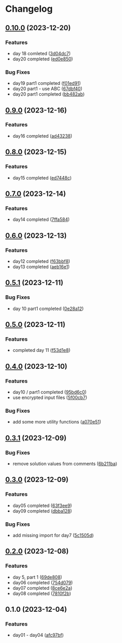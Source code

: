 # Changelog

## [0.10.0](https://github.com/fretboarder/aoc23/compare/v0.9.0...v0.10.0) (2023-12-20)


### Features

* day 18 comleted ([3d04dc7](https://github.com/fretboarder/aoc23/commit/3d04dc70975e0248b963a1faf650213fb5e1cd33))
* day20 completed ([ed0e850](https://github.com/fretboarder/aoc23/commit/ed0e8505b37762722ae1cdef5f48147d307ffe3b))


### Bug Fixes

* day19 part1 completed ([f01ed91](https://github.com/fretboarder/aoc23/commit/f01ed91b3f5d49d7f47708b0d4d7b27775ce318a))
* day20 part1 - use ABC ([67dbf40](https://github.com/fretboarder/aoc23/commit/67dbf4038b6db5807015dc441fb324df4d4268e8))
* day20 part1 completed ([bb482ab](https://github.com/fretboarder/aoc23/commit/bb482ababda688a064cb29315ffd77e1f1e8d7c6))

## [0.9.0](https://github.com/fretboarder/aoc23/compare/v0.8.0...v0.9.0) (2023-12-16)


### Features

* day16 completed ([ad43238](https://github.com/fretboarder/aoc23/commit/ad43238aa6aa9674dbfb8a0c5c6d334a725a4360))

## [0.8.0](https://github.com/fretboarder/aoc23/compare/v0.7.0...v0.8.0) (2023-12-15)


### Features

* day15 completed ([ed7448c](https://github.com/fretboarder/aoc23/commit/ed7448c8a9e37614e9ce44b1ebb84f813f406746))

## [0.7.0](https://github.com/fretboarder/aoc23/compare/v0.6.0...v0.7.0) (2023-12-14)


### Features

* day14 completed ([7ffa584](https://github.com/fretboarder/aoc23/commit/7ffa584ed82e2542c8b6c7ccf09bc2b91795a453))

## [0.6.0](https://github.com/fretboarder/aoc23/compare/v0.5.1...v0.6.0) (2023-12-13)


### Features

* day12 completed ([f63bbf8](https://github.com/fretboarder/aoc23/commit/f63bbf8ae5ffb1bf8175f155a150130631dc1985))
* day13 completed ([aeb16e1](https://github.com/fretboarder/aoc23/commit/aeb16e1823091080b3ebb107ae9c7be2633ee74a))

## [0.5.1](https://github.com/fretboarder/aoc23/compare/v0.5.0...v0.5.1) (2023-12-11)


### Bug Fixes

* day 10 part1 completed ([0e28a12](https://github.com/fretboarder/aoc23/commit/0e28a120b755d389ed4cc295fa8b471a6158df44))

## [0.5.0](https://github.com/fretboarder/aoc23/compare/v0.4.0...v0.5.0) (2023-12-11)


### Features

* completed day 11 ([f53d1e8](https://github.com/fretboarder/aoc23/commit/f53d1e86e976a3beda02661d6ecf9211aa878f73))

## [0.4.0](https://github.com/fretboarder/aoc23/compare/v0.3.1...v0.4.0) (2023-12-10)


### Features

* day10 / part1 completed ([95bd6c0](https://github.com/fretboarder/aoc23/commit/95bd6c062cc576834f3f2d83a69f7be75e0c8816))
* use encrypted input files ([5f00cb7](https://github.com/fretboarder/aoc23/commit/5f00cb7dc41b7856e310f209c1b8261ba7ffaa66))


### Bug Fixes

* add some more utility functions ([a070e51](https://github.com/fretboarder/aoc23/commit/a070e5146dd339d01c3a8e4952634a37302c302a))

## [0.3.1](https://github.com/fretboarder/aoc23/compare/v0.3.0...v0.3.1) (2023-12-09)


### Bug Fixes

* remove solution values from comments ([6b211ba](https://github.com/fretboarder/aoc23/commit/6b211ba6b98ae66ab6e66866e289cdfa76b7a986))

## [0.3.0](https://github.com/fretboarder/aoc23/compare/v0.2.0...v0.3.0) (2023-12-09)


### Features

* day05 completed ([63f3ee9](https://github.com/fretboarder/aoc23/commit/63f3ee9d69f58845aa1cda14ed95881c795164a5))
* day09 completed ([dbba128](https://github.com/fretboarder/aoc23/commit/dbba12834f5ff9b9e5ade2715fde91464bdea2ea))


### Bug Fixes

* add missing import for day7 ([5c1505d](https://github.com/fretboarder/aoc23/commit/5c1505d1f428dff8f56624b935b73e9df8fa11c1))

## [0.2.0](https://github.com/fretboarder/aoc23/compare/v0.1.0...v0.2.0) (2023-12-08)


### Features

* day 5, part 1 ([69de808](https://github.com/fretboarder/aoc23/commit/69de808f22885fd213e8cd7682a95c27294b1acd))
* day06 completed ([754d079](https://github.com/fretboarder/aoc23/commit/754d079912dfdec2a24c334e802426050d85404b))
* day07 completed ([8ce6e2a](https://github.com/fretboarder/aoc23/commit/8ce6e2ac482c6a07ebb81c0305ce47265511dce6))
* day08 completed ([7810f2b](https://github.com/fretboarder/aoc23/commit/7810f2b6f756715a8ba781c3b0f661e025618be6))

## 0.1.0 (2023-12-04)


### Features

* day01 - day04 ([afc97bf](https://github.com/fretboarder/aoc23/commit/afc97bf1c0000d90dcdb8f11ad93c1e562283050))
